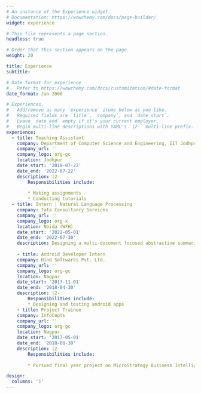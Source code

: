 ```yaml
---
# An instance of the Experience widget.
# Documentation: https://wowchemy.com/docs/page-builder/
widget: experience

# This file represents a page section.
headless: true

# Order that this section appears on the page.
weight: 20

title: Experience
subtitle:

# Date format for experience
#   Refer to https://wowchemy.com/docs/customization/#date-format
date_format: Jan 2006

# Experiences.
#   Add/remove as many `experience` items below as you like.
#   Required fields are `title`, `company`, and `date_start`.
#   Leave `date_end` empty if it's your current employer.
#   Begin multi-line descriptions with YAML's `|2-` multi-line prefix.
experience:
  - title: Teaching Assistant
    company: Department of Computer Science and Engineering, IIT Jodhpur
    company_url: ''
    company_logo: org-gc
    location: Jodhpur
    date_start: '2019-07-22'
    date_end: '2022-07-22'
    description: |2-
        Responsibilities include:
        
        * Making assignments
        * Conducting tutorials
  - title: Intern | Natural Language Processing
    company: Tata Consultancy Services
    company_url: ''
    company_logo: org-x
    location: Noida (WFH)
    date_start: '2022-05-01'
    date_end: '2022-07-30'
    description: Designing a multi-document focused abstractive summarization of documents
    
    - title: Android Developer Intern
    company: Hind Softwares Pvt. Ltd.
    company_url: ''
    company_logo: org-gc
    location: Nagpur
    date_start: '2017-11-01'
    date_end: '2018-04-30'
    description: |2-
        Responsibilities include:
        * Designing and testing android apps
    - title: Project Trainee
    company: InfoCepts
    company_url: ''
    company_logo: org-gc
    location: Nagpur
    date_start: '2017-05-01'
    date_end: '2018-08-30'
    description: |2-
        Responsibilities include:
        
        * Pursued final year project on MicroStrategy Business Intelligence

design:
  columns: '1'
---
```

